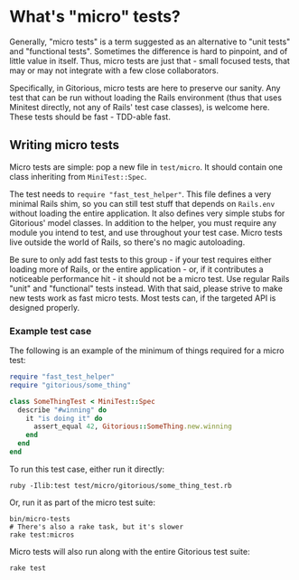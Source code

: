 # What's "micro" tests?

Generally, "micro tests" is a term suggested as an alternative to
"unit tests" and "functional tests". Sometimes the difference is hard
to pinpoint, and of little value in itself. Thus, micro tests are just
that - small focused tests, that may or may not integrate with a few
close collaborators.

Specifically, in Gitorious, micro tests are here to preserve our
sanity. Any test that can be run without loading the Rails environment
(thus that uses Minitest directly, not any of Rails' test case
classes), is welcome here. These tests should be fast - TDD-able fast.

## Writing micro tests

Micro tests are simple: pop a new file in `test/micro`. It should
contain one class inheriting from `MiniTest::Spec`.

The test needs to `require "fast_test_helper"`. This file defines a
very minimal Rails shim, so you can still test stuff that depends on
`Rails.env` without loading the entire application. It also defines
very simple stubs for Gitorious' model classes. In addition to the
helper, you must require any module you intend to test, and use
throughout your test case. Micro tests live outside the world of
Rails, so there's no magic autoloading.

Be sure to only add fast tests to this group - if your test requires
either loading more of Rails, or the entire application - or, if it
contributes a noticeable performance hit - it should not be a micro
test. Use regular Rails "unit" and "functional" tests instead. With
that said, please strive to make new tests work as fast micro tests.
Most tests can, if the targeted API is designed properly.

### Example test case

The following is an example of the minimum of things required for a
micro test:

```ruby
require "fast_test_helper"
require "gitorious/some_thing"

class SomeThingTest < MiniTest::Spec
  describe "#winning" do
    it "is doing it" do
      assert_equal 42, Gitorious::SomeThing.new.winning
    end
  end
end
```

To run this test case, either run it directly:

    ruby -Ilib:test test/micro/gitorious/some_thing_test.rb

Or, run it as part of the micro test suite:

    bin/micro-tests
    # There's also a rake task, but it's slower
    rake test:micros

Micro tests will also run along with the entire Gitorious test suite:

    rake test
